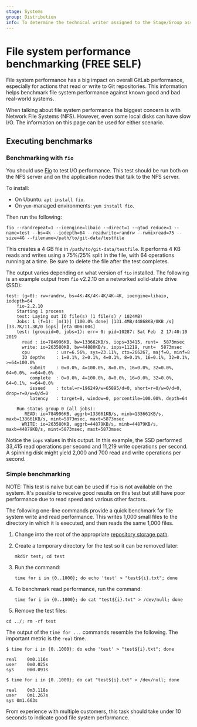 ```yaml
---
stage: Systems
group: Distribution
info: To determine the technical writer assigned to the Stage/Group associated with this page, see https://handbook.gitlab.com/handbook/product/ux/technical-writing/#assignments
---
```


# File system performance benchmarking **(FREE SELF)**

File system performance has a big impact on overall GitLab performance,
especially for actions that read or write to Git repositories. This information
helps benchmark file system performance against known good and bad real-world
systems.

When talking about file system performance the biggest concern is
with Network File Systems (NFS). However, even some local disks can have slow
I/O. The information on this page can be used for either scenario.

## Executing benchmarks

### Benchmarking with `fio`

You should use
[Fio](https://fio.readthedocs.io/en/latest/fio_doc.html) to test I/O
performance. This test should be run both on the NFS server and on the
application nodes that talk to the NFS server.

To install:

- On Ubuntu: `apt install fio`.
- On `yum`-managed environments: `yum install fio`.

Then run the following:

```shell
fio --randrepeat=1 --ioengine=libaio --direct=1 --gtod_reduce=1 --name=test --bs=4k --iodepth=64 --readwrite=randrw --rwmixread=75 --size=4G --filename=/path/to/git-data/testfile
```

This creates a 4 GB file in `/path/to/git-data/testfile`. It performs
4 KB reads and writes using a 75%/25% split in the file, with 64
operations running at a time. Be sure to delete the file after the test
completes.

The output varies depending on what version of `fio` installed. The following
is an example output from `fio` v2.2.10 on a networked solid-state drive (SSD):

```plaintext
test: (g=0): rw=randrw, bs=4K-4K/4K-4K/4K-4K, ioengine=libaio, iodepth=64
    fio-2.2.10
    Starting 1 process
    test: Laying out IO file(s) (1 file(s) / 1024MB)
    Jobs: 1 (f=1): [m(1)] [100.0% done] [131.4MB/44868KB/0KB /s] [33.7K/11.3K/0 iops] [eta 00m:00s]
    test: (groupid=0, jobs=1): err= 0: pid=10287: Sat Feb  2 17:40:10 2019
      read : io=784996KB, bw=133662KB/s, iops=33415, runt=  5873msec
      write: io=263580KB, bw=44880KB/s, iops=11219, runt=  5873msec
      cpu          : usr=6.56%, sys=23.11%, ctx=266267, majf=0, minf=8
      IO depths    : 1=0.1%, 2=0.1%, 4=0.1%, 8=0.1%, 16=0.1%, 32=0.1%, >=64=100.0%
         submit    : 0=0.0%, 4=100.0%, 8=0.0%, 16=0.0%, 32=0.0%, 64=0.0%, >=64=0.0%
         complete  : 0=0.0%, 4=100.0%, 8=0.0%, 16=0.0%, 32=0.0%, 64=0.1%, >=64=0.0%
         issued    : total=r=196249/w=65895/d=0, short=r=0/w=0/d=0, drop=r=0/w=0/d=0
         latency   : target=0, window=0, percentile=100.00%, depth=64

    Run status group 0 (all jobs):
       READ: io=784996KB, aggrb=133661KB/s, minb=133661KB/s, maxb=133661KB/s, mint=5873msec, maxt=5873msec
      WRITE: io=263580KB, aggrb=44879KB/s, minb=44879KB/s, maxb=44879KB/s, mint=5873msec, maxt=5873msec
```

Notice the `iops` values in this output. In this example, the SSD
performed 33,415 read operations per second and 11,219 write operations
per second. A spinning disk might yield 2,000 and 700 read and write
operations per second.

### Simple benchmarking

NOTE:
This test is naive but can be used if `fio` is not
available on the system. It's possible to receive good results on this
test but still have poor performance due to read speed and various other
factors.

The following one-line commands provide a quick benchmark for file system write and read
performance. This writes 1,000 small files to the directory in which it is
executed, and then reads the same 1,000 files.

1. Change into the root of the appropriate
   [repository storage path](../repository_storage_paths.md).
1. Create a temporary directory for the test so it can be removed later:

   ```shell
   mkdir test; cd test
   ```

1. Run the command:

   ```shell
   time for i in {0..1000}; do echo 'test' > "test${i}.txt"; done
   ```

1. To benchmark read performance, run the command:

   ```shell
   time for i in {0..1000}; do cat "test${i}.txt" > /dev/null; done
   ```

1. Remove the test files:

  ```shell
  cd ../; rm -rf test
  ```

The output of the `time for ...` commands resemble the following. The
important metric is the `real` time.

```shell
$ time for i in {0..1000}; do echo 'test' > "test${i}.txt"; done

real    0m0.116s
user    0m0.025s
sys     0m0.091s

$ time for i in {0..1000}; do cat "test${i}.txt" > /dev/null; done

real    0m3.118s
user    0m1.267s
sys 0m1.663s
```

From experience with multiple customers, this task should take under 10
seconds to indicate good file system performance.
